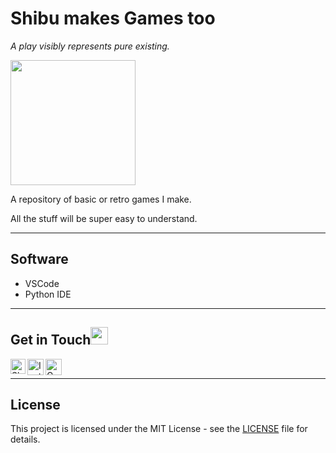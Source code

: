 # Shibu makes Games too
*A play visibly represents pure existing.*

<img src="https://user-images.githubusercontent.com/44550746/117298264-c943f900-ae94-11eb-8b82-b35e9741abfa.gif" height="200px">

<p>A repository of basic or retro games I make.</p>
<p>All the stuff will be super easy to understand.</p>
<hr>

## Software

* VSCode
* Python IDE
<hr>

## Get in Touch<img src="https://github.com/TheDudeThatCode/TheDudeThatCode/blob/master/Assets/Handshake.gif" height="28px">

<a href="https://www.linkedin.com/in/shibu-mohapatra-252a1516b/">
    <img align="left" alt="Shibu Mohapatra | Linkedin" width="24px" src="https://github.com/TheDudeThatCode/TheDudeThatCode/blob/master/Assets/Linkedin.svg" />
 </a>
 <a href="https://www.instagram.com/m.shibu.29/">
    <img align="left" alt="Instagram" width="26px" src="https://github.com/TheDudeThatCode/TheDudeThatCode/blob/master/Assets/Instagram.svg" />
  </a>
 <a href="mailto:mohapatrashibu@gmail.com">
    <img align="left" alt="Gmail" width="26px" src="https://github.com/TheDudeThatCode/TheDudeThatCode/blob/master/Assets/Gmail.svg" />
  </a>
<br><hr>

## License
This project is licensed under the MIT License - see the [LICENSE](LICENSE) file for details.
